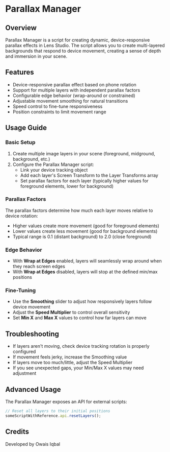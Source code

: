# Parallax Manager

## Overview
Parallax Manager is a script for creating dynamic, device-responsive parallax effects in Lens Studio. The script allows you to create multi-layered backgrounds that respond to device movement, creating a sense of depth and immersion in your scene.

## Features
- Device-responsive parallax effect based on phone rotation
- Support for multiple layers with independent parallax factors
- Configurable edge behavior (wrap-around or constrained)
- Adjustable movement smoothing for natural transitions
- Speed control to fine-tune responsiveness
- Position constraints to limit movement range

## Usage Guide

### Basic Setup
1. Create multiple image layers in your scene (foreground, midground, background, etc.)
2. Configure the Parallax Manager script:
   - Link your device tracking object
   - Add each layer's Screen Transform to the Layer Transforms array
   - Set parallax factors for each layer (typically higher values for foreground elements, lower for background)

### Parallax Factors
The parallax factors determine how much each layer moves relative to device rotation:
- Higher values create more movement (good for foreground elements)
- Lower values create less movement (good for background elements)
- Typical range is 0.1 (distant background) to 2.0 (close foreground)

### Edge Behavior
- With **Wrap at Edges** enabled, layers will seamlessly wrap around when they reach screen edges
- With **Wrap at Edges** disabled, layers will stop at the defined min/max positions

### Fine-Tuning
- Use the **Smoothing** slider to adjust how responsively layers follow device movement
- Adjust the **Speed Multiplier** to control overall sensitivity
- Set **Min X** and **Max X** values to control how far layers can move

## Troubleshooting
- If layers aren't moving, check device tracking rotation is properly configured
- If movement feels jerky, increase the Smoothing value
- If layers move too much/little, adjust the Speed Multiplier
- If you see unexpected gaps, your Min/Max X values may need adjustment

## Advanced Usage
The Parallax Manager exposes an API for external scripts:
```javascript
// Reset all layers to their initial positions
someScriptWithReference.api.resetLayers();
```

## Credits
Developed by Owais Iqbal

